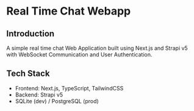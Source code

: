 # Real Time Chat Webapp

## Introduction

A simple real time chat Web Application built using Next.js and Strapi v5 with WebSocket Communication and User Authentication.

## Tech Stack

- Frontend: Next.js, TypeScript, TailwindCSS
- Backend: Strapi v5
- SQLite (dev) / PostgreSQL (prod)



